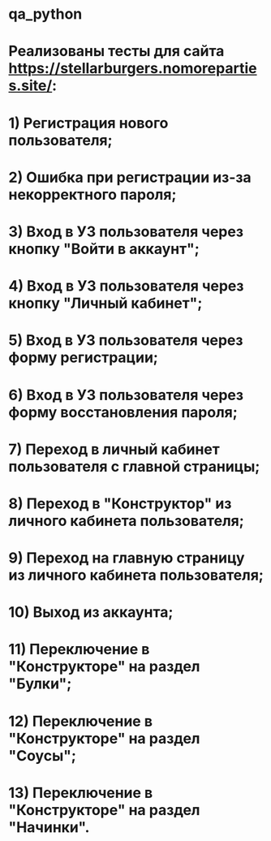 # qa_python
# Реализованы тесты для сайта https://stellarburgers.nomoreparties.site/:
# 1) Регистрация нового пользователя;
# 2) Ошибка при регистрации из-за некорректного пароля;
# 3) Вход в УЗ пользователя через кнопку "Войти в аккаунт";
# 4) Вход в УЗ пользователя через кнопку "Личный кабинет";
# 5) Вход в УЗ пользователя через форму регистрации;
# 6) Вход в УЗ пользователя через форму восстановления пароля;
# 7) Переход в личный кабинет пользователя с главной страницы;
# 8) Переход в "Конструктор" из личного кабинета пользователя;
# 9) Переход на главную страницу из личного кабинета пользователя;
# 10) Выход из аккаунта;
# 11) Переключение в "Конструкторе" на раздел "Булки";
# 12) Переключение в "Конструкторе" на раздел "Соусы";
# 13) Переключение в "Конструкторе" на раздел "Начинки".